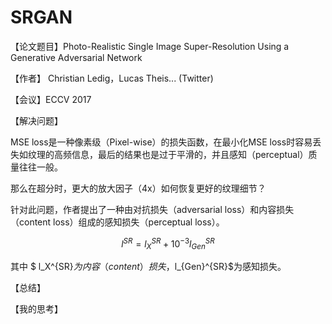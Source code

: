 # SRGAN

【论文题目】Photo-Realistic Single Image Super-Resolution Using a Generative Adversarial Network

【作者】 Christian Ledig，Lucas Theis...    (Twitter)

【会议】ECCV 2017

【解决问题】

MSE loss是一种像素级（Pixel-wise）的损失函数，在最小化MSE loss时容易丢失如纹理的高频信息，最后的结果也是过于平滑的，并且感知（perceptual）质量往往一般。

那么在超分时，更大的放大因子（4x）如何恢复更好的纹理细节？

针对此问题，作者提出了一种由对抗损失（adversarial loss）和内容损失（content loss）组成的感知损失（perceptual loss）。

$$ l^{SR} = l_X^{SR} + 10^{-3}l_{Gen}^{SR} $$

其中 $ l_X^{SR}$为内容（content）损失，$l_{Gen}^{SR}$为感知损失。





【总结】



【我的思考】



